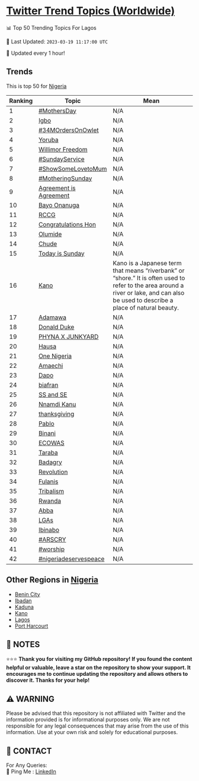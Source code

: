 [Twitter Trend Topics (Worldwide)](https://github.com/ErcinDedeoglu/Twitter-Trend-Topics)
==========


📊 Top 50 Trending Topics For Lagos

📆 Last Updated: `2023-03-19 11:17:00 UTC`

🔧 Updated every 1 hour!


## Trends

This is top 50 for [Nigeria](</Nigeria>)

| Ranking | Topic | Mean |
| ------- | ------------ | ------------ |
| 1 | [#MothersDay](http://twitter.com/search?q=%23MothersDay) | N/A |
| 2 | [Igbo](http://twitter.com/search?q=Igbo) | N/A |
| 3 | [#34MOrdersOnOwlet](http://twitter.com/search?q=%2334MOrdersOnOwlet) | N/A |
| 4 | [Yoruba](http://twitter.com/search?q=Yoruba) | N/A |
| 5 | [Willimor Freedom](http://twitter.com/search?q=Willimor+Freedom) | N/A |
| 6 | [#SundayService](http://twitter.com/search?q=%23SundayService) | N/A |
| 7 | [#ShowSomeLovetoMum](http://twitter.com/search?q=%23ShowSomeLovetoMum) | N/A |
| 8 | [#MotheringSunday](http://twitter.com/search?q=%23MotheringSunday) | N/A |
| 9 | [Agreement is Agreement](http://twitter.com/search?q=Agreement+is+Agreement) | N/A |
| 10 | [Bayo Onanuga](http://twitter.com/search?q=Bayo+Onanuga) | N/A |
| 11 | [RCCG](http://twitter.com/search?q=RCCG) | N/A |
| 12 | [Congratulations Hon](http://twitter.com/search?q=Congratulations+Hon) | N/A |
| 13 | [Olumide](http://twitter.com/search?q=Olumide) | N/A |
| 14 | [Chude](http://twitter.com/search?q=Chude) | N/A |
| 15 | [Today is Sunday](http://twitter.com/search?q=Today+is+Sunday) | N/A |
| 16 | [Kano](http://twitter.com/search?q=Kano) | Kano is a Japanese term that means “riverbank” or “shore.” It is often used to refer to the area around a river or lake, and can also be used to describe a place of natural beauty. |
| 17 | [Adamawa](http://twitter.com/search?q=Adamawa) | N/A |
| 18 | [Donald Duke](http://twitter.com/search?q=Donald+Duke) | N/A |
| 19 | [PHYNA X JUNKYARD](http://twitter.com/search?q=PHYNA+X+JUNKYARD) | N/A |
| 20 | [Hausa](http://twitter.com/search?q=Hausa) | N/A |
| 21 | [One Nigeria](http://twitter.com/search?q=One+Nigeria) | N/A |
| 22 | [Amaechi](http://twitter.com/search?q=Amaechi) | N/A |
| 23 | [Dapo](http://twitter.com/search?q=Dapo) | N/A |
| 24 | [biafran](http://twitter.com/search?q=biafran) | N/A |
| 25 | [SS and SE](http://twitter.com/search?q=SS+and+SE) | N/A |
| 26 | [Nnamdi Kanu](http://twitter.com/search?q=Nnamdi+Kanu) | N/A |
| 27 | [thanksgiving](http://twitter.com/search?q=thanksgiving) | N/A |
| 28 | [Pablo](http://twitter.com/search?q=Pablo) | N/A |
| 29 | [Binani](http://twitter.com/search?q=Binani) | N/A |
| 30 | [ECOWAS](http://twitter.com/search?q=ECOWAS) | N/A |
| 31 | [Taraba](http://twitter.com/search?q=Taraba) | N/A |
| 32 | [Badagry](http://twitter.com/search?q=Badagry) | N/A |
| 33 | [Revolution](http://twitter.com/search?q=Revolution) | N/A |
| 34 | [Fulanis](http://twitter.com/search?q=Fulanis) | N/A |
| 35 | [Tribalism](http://twitter.com/search?q=Tribalism) | N/A |
| 36 | [Rwanda](http://twitter.com/search?q=Rwanda) | N/A |
| 37 | [Abba](http://twitter.com/search?q=Abba) | N/A |
| 38 | [LGAs](http://twitter.com/search?q=LGAs) | N/A |
| 39 | [Ibinabo](http://twitter.com/search?q=Ibinabo) | N/A |
| 40 | [#ARSCRY](http://twitter.com/search?q=%23ARSCRY) | N/A |
| 41 | [#worship](http://twitter.com/search?q=%23worship) | N/A |
| 42 | [#nigeriadeservespeace](http://twitter.com/search?q=%23nigeriadeservespeace) | N/A |



## Other Regions in [Nigeria](</Nigeria>)

* [Benin City](</Nigeria/Benin City.md>)
* [Ibadan](</Nigeria/Ibadan.md>)
* [Kaduna](</Nigeria/Kaduna.md>)
* [Kano](</Nigeria/Kano.md>)
* [Lagos](</Nigeria/Lagos.md>)
* [Port Harcourt](</Nigeria/Port Harcourt.md>)



## 📝 NOTES

⭐⭐⭐ **Thank you for visiting my GitHub repository! If you found the content helpful or valuable, leave a star on the repository to show your support. It encourages me to continue updating the repository and allows others to discover it. Thanks for your help!**


## ⚠️ WARNING

Please be advised that this repository is not affiliated with Twitter and the information provided is for informational purposes only. We are not responsible for any legal consequences that may arise from the use of this information. Use at your own risk and solely for educational purposes.


## 📨 CONTACT

 For Any Queries:  
            🏓 Ping Me : [LinkedIn](https://www.linkedin.com/in/ercindedeoglu/)
